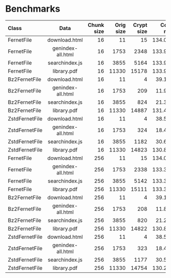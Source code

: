# Benchmarks

| Class            | Data                 |  Chunk size |  Orig size  | Crypt size |  Comp ratio | WTime  | Rtime  |
|:-----------------|:--------------------:|------------:|------------:|-----------:|------------:|-------:|-------:|
| FernetFile       | download.html        |          16 |          11 |         15 |     134.09% |   0.00 |   0.00 |
| FernetFile       | genindex-all.html    |          16 |        1753 |       2348 |     133.96% |   0.19 |   0.01 |
| FernetFile       | searchindex.js       |          16 |        3855 |       5164 |     133.96% |   0.82 |   0.03 |
| FernetFile       | library.pdf          |          16 |       11330 |      15178 |     133.96% |   7.10 |   0.09 |
| Bz2FernetFile    | download.html        |          16 |          11 |          4 |      39.12% |   0.00 |   0.00 |
| Bz2FernetFile    | genindex-all.html    |          16 |        1753 |        209 |      11.92% |   0.16 |   0.04 |
| Bz2FernetFile    | searchindex.js       |          16 |        3855 |        824 |      21.37% |   0.28 |   0.11 |
| Bz2FernetFile    | library.pdf          |          16 |       11330 |      14887 |     131.40% |   2.45 |   0.94 |
| ZstdFernetFile   | download.html        |          16 |          11 |          4 |      38.55% |   0.00 |   0.00 |
| ZstdFernetFile   | genindex-all.html    |          16 |        1753 |        324 |      18.49% |   0.01 |   0.01 |
| ZstdFernetFile   | searchindex.js       |          16 |        3855 |       1182 |      30.67% |   0.04 |   0.02 |
| ZstdFernetFile   | library.pdf          |          16 |       11330 |      14823 |     130.83% |   0.19 |   0.09 |
| FernetFile       | download.html        |         256 |          11 |         15 |     134.09% |   0.00 |   0.00 |
| FernetFile       | genindex-all.html    |         256 |        1753 |       2338 |     133.37% |   0.02 |   0.02 |
| FernetFile       | searchindex.js       |         256 |        3855 |       5142 |     133.37% |   0.05 |   0.03 |
| FernetFile       | library.pdf          |         256 |       11330 |      15111 |     133.37% |   0.19 |   0.07 |
| Bz2FernetFile    | download.html        |         256 |          11 |          4 |      39.12% |   0.00 |   0.00 |
| Bz2FernetFile    | genindex-all.html    |         256 |        1753 |        208 |      11.87% |   0.17 |   0.11 |
| Bz2FernetFile    | searchindex.js       |         256 |        3855 |        820 |      21.27% |   0.28 |   0.11 |
| Bz2FernetFile    | library.pdf          |         256 |       11330 |      14822 |     130.82% |   1.30 |   0.73 |
| ZstdFernetFile   | download.html        |         256 |          11 |          4 |      38.55% |   0.00 |   0.00 |
| ZstdFernetFile   | genindex-all.html    |         256 |        1753 |        323 |      18.41% |   0.01 |   0.00 |
| ZstdFernetFile   | searchindex.js       |         256 |        3855 |       1177 |      30.53% |   0.03 |   0.01 |
| ZstdFernetFile   | library.pdf          |         256 |       11330 |      14754 |     130.22% |   0.14 |   0.07 |
